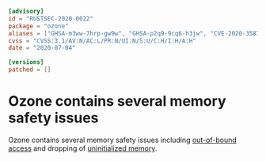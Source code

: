 ```toml
[advisory]
id = "RUSTSEC-2020-0022"
package = "ozone"
aliases = ["GHSA-m3ww-7hrp-gw9w", "GHSA-p2q9-9cq6-h3jw", "CVE-2020-35877", "CVE-2020-35878"]
cvss = "CVSS:3.1/AV:N/AC:L/PR:N/UI:N/S:U/C:H/I:H/A:H"
date = "2020-07-04"

[versions]
patched = []
```

# Ozone contains several memory safety issues

Ozone contains several memory safety issues including [out-of-bound access](https://github.com/bqv/ozone/blob/e21f948b0178ab305f644118f18d87a838c618e0/src/buffer.rs#L38-L48)
and dropping of [uninitialized memory](https://github.com/bqv/ozone/blob/e21f948b0178ab305f644118f18d87a838c618e0/src/map.rs#L94-L101).
